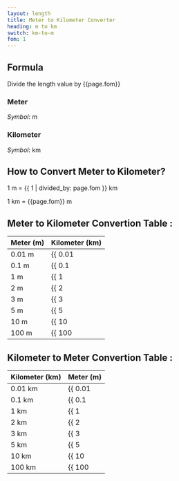 ```yaml
---
layout: length
title: Meter to Kilometer Converter
heading: m to km
switch: km-to-m
fom: 1
---
```


## Formula
Divide the length value by {{page.fom}}

### Meter
*Symbol*: m

### Kilometer
*Symbol*: km

## How to Convert Meter to Kilometer?
1 m = {{ 1 | divided_by: page.fom }} km

1 km = {{page.fom}} m

## Meter to Kilometer Convertion Table :

| Meter (m) | Kilometer (km) |
| ---- | ---- |
| 0.01 m | {{ 0.01 | divided_by: page.fom | round: 5 }} km |
| 0.1 m | {{ 0.1 | divided_by: page.fom | round: 5 }} km |
| 1 m | {{ 1 | divided_by: page.fom | round: 5 }} km |
| 2 m | {{ 2 | divided_by: page.fom | round: 5 }} km |
| 3 m | {{ 3 | divided_by: page.fom | round: 5 }} km |
| 5 m | {{ 5 | divided_by: page.fom | round: 5 }} km |
| 10 m | {{ 10 | divided_by: page.fom | round: 5 }} km |
| 100 m | {{ 100 | divided_by: page.fom | round: 5 }} km |

## Kilometer to Meter Convertion Table :

| Kilometer (km) | Meter (m) |
| ---- | ---- |
| 0.01 km | {{ 0.01 | times: page.fom | round: 5 }} m |
| 0.1 km | {{ 0.1 | times: page.fom | round: 5 }} m |
| 1 km | {{ 1 | times: page.fom | round: 5 }} m |
| 2 km | {{ 2 | times: page.fom | round: 5 }} m |
| 3 km | {{ 3 | times: page.fom | round: 5 }} m |
| 5 km | {{ 5 | times: page.fom | round: 5 }} m |
| 10 km | {{ 10 | times: page.fom | round: 5 }} m |
| 100 km | {{ 100 | times: page.fom | round: 5 }} m |

<script>
selectInput[7].selected = true
selectOutput[8].selected = true
</script>
